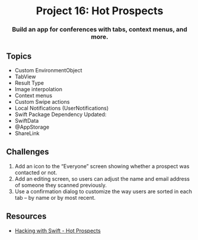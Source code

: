 <div align="center">
  <h1>Project 16: Hot Prospects</h1>
  <h3>Build an app for conferences with tabs, context menus, and more.</h3>
</div>

## Topics

 - Custom EnvironmentObject
 - TabView
 - Result Type
 - Image interpolation
 - Context menus
 - Custom Swipe actions
 - Local Notifications (UserNotifications)
 - Swift Package Dependency
 Updated:
 - SwiftData
 - @AppStorage
 - ShareLink

##  Challenges
1. Add an icon to the “Everyone” screen showing whether a prospect was contacted or not.
2. Add an editing screen, so users can adjust the name and email address of someone they scanned previously.
3. Use a confirmation dialog to customize the way users are sorted in each tab – by name or by most recent.

## Resources
- [Hacking with Swift - Hot Prospects](https://www.hackingwithswift.com/books/ios-swiftui/hot-prospects-wrap-up)
